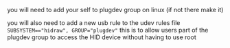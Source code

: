 you will need to add your self to plugdev group on linux (if not there make it)

you will also need to add a new usb rule to the udev rules file `SUBSYSTEM=="hidraw", GROUP="plugdev"`
this is to allow users part of the plugdev group to access the HID device without having to use root